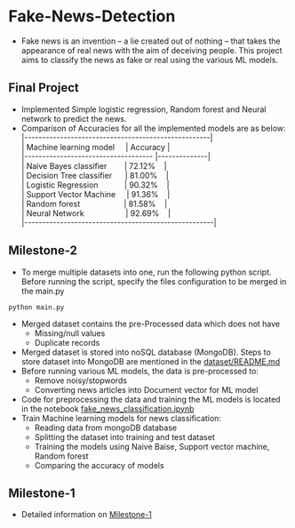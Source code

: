 # Fake-News-Detection
* Fake news is an invention – a lie created out of nothing – that takes the appearance of real news with the aim of deceiving people. This project aims to classify the news as fake or real using the various ML models.

## Final Project
* Implemented Simple logistic regression, Random forest and Neural network to predict the news.
* Comparison of Accuracies for all the implemented models are as below:  
|----------------------------------------------------|    
| Machine learning model&nbsp;&nbsp;&nbsp;&nbsp;   	| Accuracy&nbsp;|  
|------------------------------------	|--------------|  
| Naive Bayes classifier&nbsp;&nbsp;&nbsp;&nbsp;&nbsp;&nbsp;&nbsp;&nbsp;| 72.12%&nbsp;&nbsp;&nbsp;&nbsp;|  
| Decision Tree classifier&nbsp;&nbsp;&nbsp;&nbsp;&nbsp;&nbsp;| 81.00%&nbsp;&nbsp;&nbsp;&nbsp;|  
| Logistic Regression&nbsp;&nbsp;&nbsp;&nbsp;&nbsp;&nbsp;&nbsp;&nbsp;&nbsp;&nbsp;&nbsp;&nbsp;| 90.32%&nbsp;&nbsp;&nbsp;&nbsp;|   
| Support Vector Machine&nbsp;&nbsp;&nbsp;&nbsp;&nbsp;| 91.36%&nbsp;&nbsp;&nbsp;&nbsp;|  
| Random forest&nbsp;&nbsp;&nbsp;&nbsp;&nbsp;&nbsp;&nbsp;&nbsp;&nbsp;&nbsp;&nbsp;&nbsp;&nbsp;&nbsp;&nbsp;&nbsp;&nbsp;&nbsp;&nbsp;&nbsp;| 81.58%&nbsp;&nbsp;&nbsp;&nbsp;|  
| Neural Network&nbsp;&nbsp;&nbsp;&nbsp;&nbsp;&nbsp;&nbsp;&nbsp;&nbsp;&nbsp;&nbsp;&nbsp;&nbsp;&nbsp;&nbsp;&nbsp;&nbsp;&nbsp;&nbsp;| 92.69%&nbsp;&nbsp;&nbsp;&nbsp;|  
|-----------------------------------------------------|  

## Milestone-2 
* To merge multiple datasets into one, run the following python script. Before running the script, specify the files configuration to be merged in the main.py
```
python main.py
```  
* Merged dataset contains the pre-Processed data which does not have
    - Missing/null values
    - Duplicate records
* Merged dataset is stored into noSQL database (MongoDB). Steps to store dataset into MongoDB are mentioned in the [dataset/README.md](https://github.com/Arpit2903/Fake-News-Detection/tree/master/dataset) 
* Before running various ML models, the data is pre-processed to:
    - Remove noisy/stopwords 
    - Converting news articles into Document vector for ML model
* Code for preprocessing the data and training the ML models is located in the notebook [fake_news_classification.ipynb](https://github.com/Arpit2903/Fake-News-Detection/blob/master/fake_news_classification.ipynb) 
* Train Machine learning models for news classification:
    - Reading data from mongoDB database
    - Splitting the dataset into training and test dataset
    - Training the models using Naive Baise, Support vector machine, Random forest
    - Comparing the accuracy of models

## Milestone-1
* Detailed information on [Milestone-1](https://github.com/Arpit2903/Fake-News-Detection/blob/master/Milestone1.pdf)